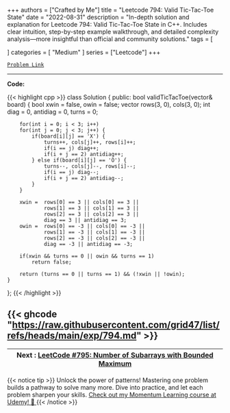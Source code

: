 
+++
authors = ["Crafted by Me"]
title = "Leetcode 794: Valid Tic-Tac-Toe State"
date = "2022-08-31"
description = "In-depth solution and explanation for Leetcode 794: Valid Tic-Tac-Toe State in C++. Includes clear intuition, step-by-step example walkthrough, and detailed complexity analysis—more insightful than official and community solutions."
tags = [
    
]
categories = [
    "Medium"
]
series = ["Leetcode"]
+++



[`Problem Link`](https://leetcode.com/problems/valid-tic-tac-toe-state/description/)

---

**Code:**

{{< highlight cpp >}}
class Solution {
public:
    bool validTicTacToe(vector<string>& board) {
        bool xwin = false, owin = false;
        vector<int> rows(3, 0), cols(3, 0);
        int diag = 0, antidiag = 0, turns = 0;

        for(int i = 0; i < 3; i++)
        for(int j = 0; j < 3; j++) {
            if(board[i][j] == 'X') {
                turns++, cols[j]++, rows[i]++;
                if(i == j) diag++;
                if(i + j == 2) antidiag++;
            } else if(board[i][j] == 'O') {
                turns--, cols[j]--, rows[i]--;
                if(i == j) diag--;
                if(i + j == 2) antidiag--;
            }      
        }

        xwin =  rows[0] == 3 || cols[0] == 3 || 
                rows[1] == 3 || cols[1] == 3 ||
                rows[2] == 3 || cols[2] == 3 ||
                diag == 3 || antidiag == 3;
        owin =  rows[0] == -3 || cols[0] == -3 || 
                rows[1] == -3 || cols[1] == -3 ||
                rows[2] == -3 || cols[2] == -3 ||
                diag == -3 || antidiag == -3;

        if(xwin && turns == 0 || owin && turns == 1)
            return false;
        
        return (turns == 0 || turns == 1) && (!xwin || !owin);
    }
};
{{< /highlight >}}

{{< ghcode "https://raw.githubusercontent.com/grid47/list/refs/heads/main/exp/794.md" >}}
---


| Next : [LeetCode #795: Number of Subarrays with Bounded Maximum](grid47.xyz/leetcode_795) |
| --- |
{{< notice tip >}}
Unlock the power of patterns! Mastering one problem builds a pathway to solve many more. Dive into practice, and let each problem sharpen your skills. [Check out my Momentum Learning course at Udemy! 🚀 ](https://www.udemy.com/course/algorithms-and-data-structures-in-cpp/)
{{< /notice >}}

